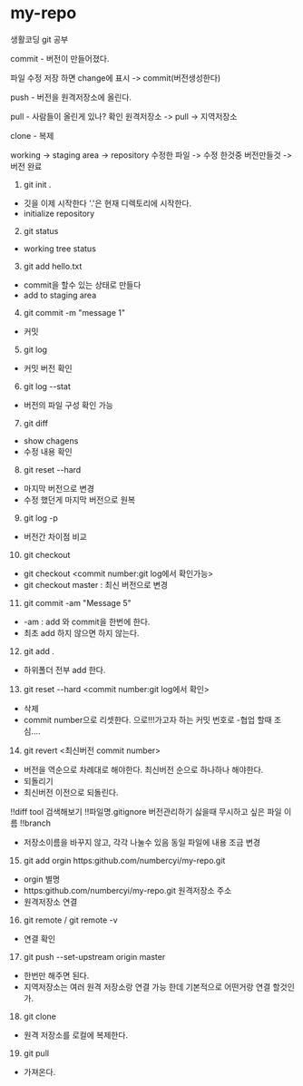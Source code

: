 # my-repo
생활코딩 git 공부

commit - 버전이 만들어졌다.

파일 수정 저장 하면 change에 표시 -> commit(버전생성한다)

push - 버전을 원격저장소에 올린다.

pull - 사람들이 올린게 있나? 확인
       원격저장소 -> pull -> 지역저장소

clone - 복제

working -> staging area -> repository
수정한 파일  -> 수정 한것중 버전만들것 -> 버전 완료
1. git init .
- 깃을 이제 시작한다  '.'은 현재 디렉토리에 시작한다.
- initialize repository

2. git status
- working tree status

3. git add hello.txt
- commit을 할수 있는 상태로 만들다
- add to staging area

4. git commit -m "message 1"
- 커밋

5. git log
- 커밋 버전 확인

6. git log --stat
- 버전의 파일 구성 확인 가능

7. git diff
- show chagens
- 수정 내용 확인

8. git reset --hard
- 마지막 버전으로 변경
- 수정 했던게 마지막 버전으로 원복

9. git log -p
- 버전간 차이점 비교

10. git checkout
- git checkout <commit number:git log에서 확인가능>
- git checkout master  : 최신 버전으로 변경

11. git commit -am "Message 5"
- -am : add 와 commit을 한번에 한다.
- 최초 add 하지 않으면 하지 않는다.

12. git add .
- 하위폴더 전부 add 한다.

13. git reset --hard <commit number:git log에서 확인>
- 삭제
- commit number으로 리셋한다. 으로!!!가고자 하는 커밋 번호로 
-협업 할때 조심.... 

14. git revert <최신버전 commit number>
- 버전을 역순으로 차례대로 해야한다. 최신버전 순으로 하나하나 해야한다.
- 되돌리기
- 최신버전 이전으로 되돌린다.

!!diff tool 검색해보기
!!파일명.gitignore 버전관리하기 싫을때 무시하고 싶은 파일 이름
!!branch
  - 저장소이름을 바꾸지 않고, 각각 나눌수 있음 동일 파일에 내용 조금 변경
  
15. git add orgin https:github.com/numbercyi/my-repo.git
- orgin 별명
- https:github.com/numbercyi/my-repo.git 원격저장소 주소
- 원격저장소 연결

16. git remote / git remote -v
- 연결 확인

17. git push --set-upstream origin master
- 한번만 해주면 된다.
- 지역저장소는 여러 원격 저장소랑 연결 가능 한데 기본적으로 어떤거랑 연결 할것인가.

18. git clone <clone address>
- 원격 저장소를 로컬에 복제한다.

19. git pull
- 가져온다.
